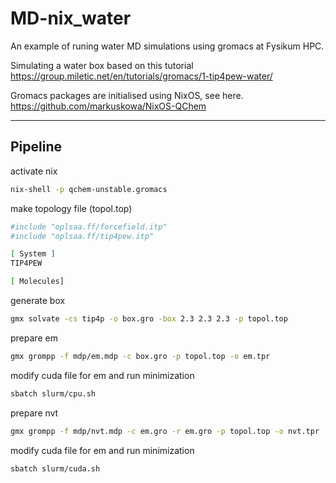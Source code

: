 # MD-nix_water
An example of runing water MD simulations using gromacs at Fysikum HPC. 

Simulating a water box based on this tutorial
https://group.miletic.net/en/tutorials/gromacs/1-tip4pew-water/

Gromacs packages are initialised using NixOS, see here. 
https://github.com/markuskowa/NixOS-QChem

-----
## Pipeline

activate nix
```bash 
nix-shell -p qchem-unstable.gromacs
```

make topology file (topol.top)
```bash 
#include "oplsaa.ff/forcefield.itp"
#include "oplsaa.ff/tip4pew.itp"

[ System ]
TIP4PEW

[ Molecules]
```

generate box
```bash 
gmx solvate -cs tip4p -o box.gro -box 2.3 2.3 2.3 -p topol.top
```

prepare em
```bash 
gmx grompp -f mdp/em.mdp -c box.gro -p topol.top -o em.tpr
```

modify cuda file for em and run minimization
```bash 
sbatch slurm/cpu.sh
```

prepare nvt
```bash 
gmx grompp -f mdp/nvt.mdp -c em.gro -r em.gro -p topol.top -o nvt.tpr
```

modify cuda file for em and run minimization
```bash 
sbatch slurm/cuda.sh
```

